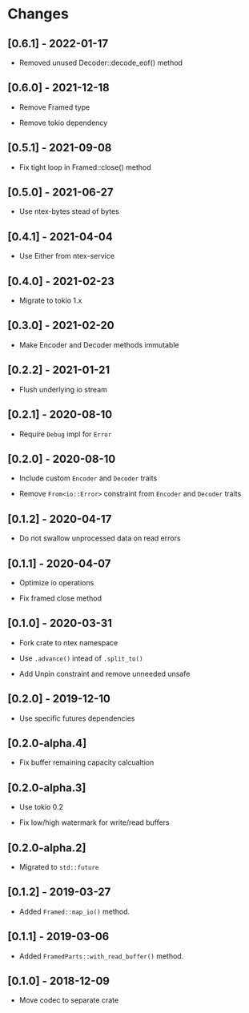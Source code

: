 # Changes

## [0.6.1] - 2022-01-17

* Removed unused Decoder::decode_eof() method

## [0.6.0] - 2021-12-18

* Remove Framed type

* Remove tokio dependency

## [0.5.1] - 2021-09-08

* Fix tight loop in Framed::close() method

## [0.5.0] - 2021-06-27

* Use ntex-bytes stead of bytes

## [0.4.1] - 2021-04-04

* Use Either from ntex-service

## [0.4.0] - 2021-02-23

* Migrate to tokio 1.x

## [0.3.0] - 2021-02-20

* Make Encoder and Decoder methods immutable

## [0.2.2] - 2021-01-21

* Flush underlying io stream

## [0.2.1] - 2020-08-10

* Require `Debug` impl for `Error`

## [0.2.0] - 2020-08-10

* Include custom `Encoder` and `Decoder` traits

* Remove `From<io::Error>` constraint from `Encoder` and `Decoder` traits

## [0.1.2] - 2020-04-17

* Do not swallow unprocessed data on read errors

## [0.1.1] - 2020-04-07

* Optimize io operations

* Fix framed close method

## [0.1.0] - 2020-03-31

* Fork crate to ntex namespace

* Use `.advance()` intead of `.split_to()`

* Add Unpin constraint and remove unneeded unsafe

## [0.2.0] - 2019-12-10

* Use specific futures dependencies

## [0.2.0-alpha.4]

* Fix buffer remaining capacity calcualtion

## [0.2.0-alpha.3]

* Use tokio 0.2

* Fix low/high watermark for write/read buffers

## [0.2.0-alpha.2]

* Migrated to `std::future`

## [0.1.2] - 2019-03-27

* Added `Framed::map_io()` method.

## [0.1.1] - 2019-03-06

* Added `FramedParts::with_read_buffer()` method.

## [0.1.0] - 2018-12-09

* Move codec to separate crate
